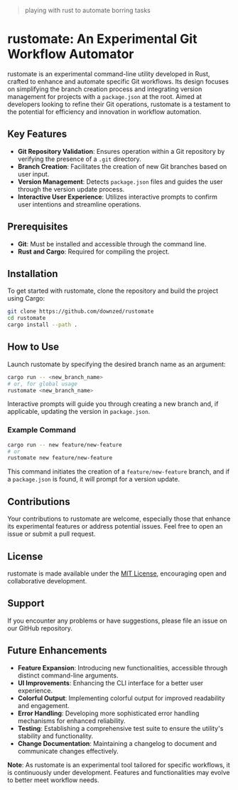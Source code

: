 > playing with rust to automate borring tasks

# rustomate: An Experimental Git Workflow Automator

rustomate is an experimental command-line utility developed in Rust, crafted to enhance and automate specific Git workflows. Its design focuses on simplifying the branch creation process and integrating version management for projects with a `package.json` at the root. Aimed at developers looking to refine their Git operations, rustomate is a testament to the potential for efficiency and innovation in workflow automation.

## Key Features

- **Git Repository Validation**: Ensures operation within a Git repository by verifying the presence of a `.git` directory.
- **Branch Creation**: Facilitates the creation of new Git branches based on user input.
- **Version Management**: Detects `package.json` files and guides the user through the version update process.
- **Interactive User Experience**: Utilizes interactive prompts to confirm user intentions and streamline operations.

## Prerequisites

- **Git**: Must be installed and accessible through the command line.
- **Rust and Cargo**: Required for compiling the project.

## Installation

To get started with rustomate, clone the repository and build the project using Cargo:

```bash
git clone https://github.com/downzed/rustomate
cd rustomate
cargo install --path .
```

## How to Use

Launch rustomate by specifying the desired branch name as an argument:

```bash
cargo run -- <new_branch_name>
# or, for global usage
rustomate <new_branch_name>
```

Interactive prompts will guide you through creating a new branch and, if applicable, updating the version in `package.json`.

### Example Command

```bash
cargo run -- new feature/new-feature
# or
rustomate new feature/new-feature
```

This command initiates the creation of a `feature/new-feature` branch, and if a `package.json` is found, it will prompt for a version update.

## Contributions

Your contributions to rustomate are welcome, especially those that enhance its experimental features or address potential issues. Feel free to open an issue or submit a pull request.

## License

rustomate is made available under the [MIT License](LICENSE), encouraging open and collaborative development.

## Support

If you encounter any problems or have suggestions, please file an issue on our GitHub repository.

## Future Enhancements

- **Feature Expansion**: Introducing new functionalities, accessible through distinct command-line arguments.
- **UI Improvements**: Enhancing the CLI interface for a better user experience.
- **Colorful Output**: Implementing colorful output for improved readability and engagement.
- **Error Handling**: Developing more sophisticated error handling mechanisms for enhanced reliability.
- **Testing**: Establishing a comprehensive test suite to ensure the utility's stability and functionality.
- **Change Documentation**: Maintaining a changelog to document and communicate changes effectively.

**Note**: As rustomate is an experimental tool tailored for specific workflows, it is continuously under development. Features and functionalities may evolve to better meet workflow needs.